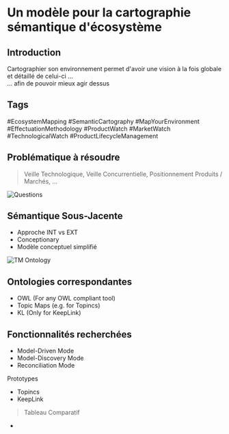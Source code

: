 Un modèle pour la cartographie sémantique d'écosystème
==


Introduction
-

Cartographier son environnement permet d'avoir une vision à la fois globale et détaillé de celui-ci ...   
... afin de pouvoir mieux agir dessus

Tags
-
#EcosystemMapping #SemanticCartography #MapYourEnvironment #EffectuationMethodology #ProductWatch #MarketWatch #TechnologicalWatch #ProductLifecycleManagement


Problématique à résoudre
-
> Veille Technologique, Veille Concurrentielle, Positionnement Produits / Marchés, …


![Questions](https://github.com/iPlumb3r/EcosystemMappingModel/blob/master/images/Who-DoesWhat-How-ForWhat-Why.png)

Sémantique Sous-Jacente
-
* Approche INT vs EXT
* Conceptionary
* Modèle conceptuel simplifié

![TM Ontology](https://github.com/iPlumb3r/EcosystemMappingModel/blob/master/images/ConceptualModel%40E2M_2020-03-04.png)

Ontologies correspondantes
-
* OWL (For any OWL compliant tool)
* Topic Maps (e.g. for Topincs)
* KL (Only for KeepLink)
   

Fonctionnalités recherchées
-
* Model-Driven Mode
* Model-Discovery Mode
* Reconciliation Mode

Prototypes
* Topincs
* KeepLink

> Tableau Comparatif
-
